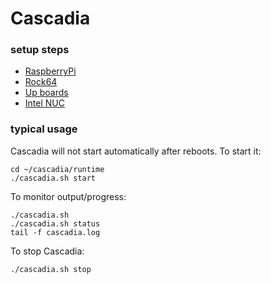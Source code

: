 
# Cascadia

### setup steps

* [RaspberryPi](setup/RaspberryPi)
* [Rock64](setup/Rock64)
* [Up boards](setup/UpBoard)
* [Intel NUC](setup/NUC)
    
### typical usage

Cascadia will not start automatically after reboots. To start it:

    cd ~/cascadia/runtime
    ./cascadia.sh start

To monitor output/progress:

    ./cascadia.sh
    ./cascadia.sh status
    tail -f cascadia.log

To stop Cascadia:

    ./cascadia.sh stop

